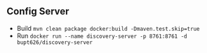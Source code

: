 ## Config Server
- Build
`mvn clean package docker:build -Dmaven.test.skip=true`
- Run
`docker run --name discovery-server -p 8761:8761 -d bupt626/discovery-server`


